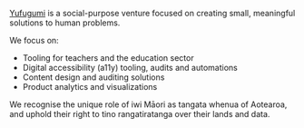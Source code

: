 [Yufugumi](https://yufugumi.com) is a social-purpose venture focused on creating small, meaningful solutions to human problems.

We focus on:

- Tooling for teachers and the education sector 
- Digital accessibility (a11y) tooling, audits and automations
- Content design and auditing solutions
- Product analytics and visualizations

We recognise the unique role of iwi Māori as tangata whenua of Aotearoa, and uphold their right to tino rangatiratanga over their lands and data.
